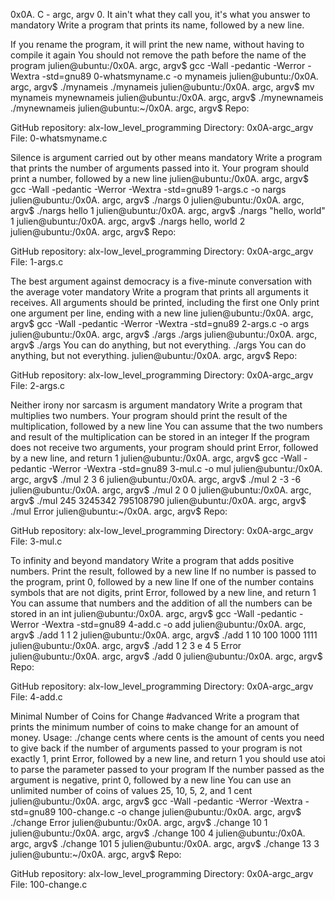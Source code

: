0x0A. C - argc, argv 0. It ain't what they call you, it's what you answer to mandatory Write a program that prints its name, followed by a new line.

If you rename the program, it will print the new name, without having to compile it again You should not remove the path before the name of the program julien@ubuntu:/0x0A. argc, argv$ gcc -Wall -pedantic -Werror -Wextra -std=gnu89 0-whatsmyname.c -o mynameis julien@ubuntu:/0x0A. argc, argv$ ./mynameis ./mynameis julien@ubuntu:/0x0A. argc, argv$ mv mynameis mynewnameis julien@ubuntu:/0x0A. argc, argv$ ./mynewnameis ./mynewnameis julien@ubuntu:~/0x0A. argc, argv$ Repo:

GitHub repository: alx-low_level_programming Directory: 0x0A-argc_argv File: 0-whatsmyname.c

Silence is argument carried out by other means mandatory Write a program that prints the number of arguments passed into it.
Your program should print a number, followed by a new line julien@ubuntu:/0x0A. argc, argv$ gcc -Wall -pedantic -Werror -Wextra -std=gnu89 1-args.c -o nargs julien@ubuntu:/0x0A. argc, argv$ ./nargs 0 julien@ubuntu:/0x0A. argc, argv$ ./nargs hello 1 julien@ubuntu:/0x0A. argc, argv$ ./nargs "hello, world" 1 julien@ubuntu:/0x0A. argc, argv$ ./nargs hello, world 2 julien@ubuntu:/0x0A. argc, argv$ Repo:

GitHub repository: alx-low_level_programming Directory: 0x0A-argc_argv File: 1-args.c

The best argument against democracy is a five-minute conversation with the average voter mandatory Write a program that prints all arguments it receives.
All arguments should be printed, including the first one Only print one argument per line, ending with a new line julien@ubuntu:/0x0A. argc, argv$ gcc -Wall -pedantic -Werror -Wextra -std=gnu89 2-args.c -o args julien@ubuntu:/0x0A. argc, argv$ ./args ./args julien@ubuntu:/0x0A. argc, argv$ ./args You can do anything, but not everything. ./args You can do anything, but not everything. julien@ubuntu:/0x0A. argc, argv$ Repo:

GitHub repository: alx-low_level_programming Directory: 0x0A-argc_argv File: 2-args.c

Neither irony nor sarcasm is argument mandatory Write a program that multiplies two numbers.
Your program should print the result of the multiplication, followed by a new line You can assume that the two numbers and result of the multiplication can be stored in an integer If the program does not receive two arguments, your program should print Error, followed by a new line, and return 1 julien@ubuntu:/0x0A. argc, argv$ gcc -Wall -pedantic -Werror -Wextra -std=gnu89 3-mul.c -o mul julien@ubuntu:/0x0A. argc, argv$ ./mul 2 3 6 julien@ubuntu:/0x0A. argc, argv$ ./mul 2 -3 -6 julien@ubuntu:/0x0A. argc, argv$ ./mul 2 0 0 julien@ubuntu:/0x0A. argc, argv$ ./mul 245 3245342 795108790 julien@ubuntu:/0x0A. argc, argv$ ./mul Error julien@ubuntu:~/0x0A. argc, argv$ Repo:

GitHub repository: alx-low_level_programming Directory: 0x0A-argc_argv File: 3-mul.c

To infinity and beyond mandatory Write a program that adds positive numbers.
Print the result, followed by a new line If no number is passed to the program, print 0, followed by a new line If one of the number contains symbols that are not digits, print Error, followed by a new line, and return 1 You can assume that numbers and the addition of all the numbers can be stored in an int julien@ubuntu:/0x0A. argc, argv$ gcc -Wall -pedantic -Werror -Wextra -std=gnu89 4-add.c -o add julien@ubuntu:/0x0A. argc, argv$ ./add 1 1 2 julien@ubuntu:/0x0A. argc, argv$ ./add 1 10 100 1000 1111 julien@ubuntu:/0x0A. argc, argv$ ./add 1 2 3 e 4 5 Error julien@ubuntu:/0x0A. argc, argv$ ./add 0 julien@ubuntu:/0x0A. argc, argv$ Repo:

GitHub repository: alx-low_level_programming Directory: 0x0A-argc_argv File: 4-add.c

Minimal Number of Coins for Change #advanced Write a program that prints the minimum number of coins to make change for an amount of money.
Usage: ./change cents where cents is the amount of cents you need to give back if the number of arguments passed to your program is not exactly 1, print Error, followed by a new line, and return 1 you should use atoi to parse the parameter passed to your program If the number passed as the argument is negative, print 0, followed by a new line You can use an unlimited number of coins of values 25, 10, 5, 2, and 1 cent julien@ubuntu:/0x0A. argc, argv$ gcc -Wall -pedantic -Werror -Wextra -std=gnu89 100-change.c -o change julien@ubuntu:/0x0A. argc, argv$ ./change Error julien@ubuntu:/0x0A. argc, argv$ ./change 10 1 julien@ubuntu:/0x0A. argc, argv$ ./change 100 4 julien@ubuntu:/0x0A. argc, argv$ ./change 101 5 julien@ubuntu:/0x0A. argc, argv$ ./change 13 3 julien@ubuntu:~/0x0A. argc, argv$ Repo:

GitHub repository: alx-low_level_programming Directory: 0x0A-argc_argv File: 100-change.c
